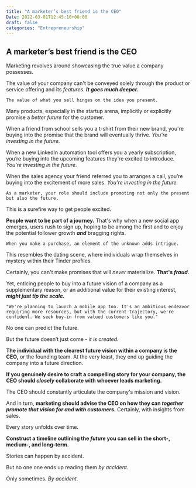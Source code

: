 ```yaml
---
title: "A marketer’s best friend is the CEO"
Date: 2022-03-01T12:45:10+00:00
draft: false
categories: "Entrepreneurship"
---
```

## A marketer’s best friend is the CEO

Marketing revolves around showcasing the true value a company possesses.

The value of your company can't be conveyed solely through the product or service offering and its *features*. ***It goes much deeper.***

`The value of what you sell hinges on the idea you present.`

Many products, especially in the startup arena, implicitly or explicitly promise a *better future* for the customer.

When a friend from school sells you a t-shirt from their new brand, you're buying into the promise that the brand will eventually thrive. *You're investing in the future.*

When a new LinkedIn automation tool offers you a yearly subscription, you’re buying into the upcoming features they're excited to introduce. *You're investing in the future.*

When the sales agency your friend referred you to arranges a call, you’re buying into the excitement of more sales. *You're investing in the future.*

`As a marketer, your role should include promoting not only the present but also the future.`

This is a surefire way to get people excited.

**People want to be part of a journey.** That's why when a new social app emerges, users rush to sign up, hoping to be among the first and to enjoy the potential follower growth ***and*** bragging rights.

`When you make a purchase, an element of the unknown adds intrigue.`

This resembles the dating scene, where individuals wrap themselves in mystery within their Tinder profiles.

Certainly, you can't make promises that will *never* materialize. **That's *fraud.***

Yet, enticing people to buy into a future vision of a company as a supplementary reason, or an additional value for their existing interest, ***might just tip the scale.***

`"We're planning to launch a mobile app too. It's an ambitious endeavor requiring more resources, but with the current trajectory, we're confident. We seek buy-in from valued customers like you."`

No one can predict the future.

But the future doesn’t just come - *it is created.*

**The individual with the clearest future vision within a company is the CEO,** or the founding team. At the very least, they end up guiding the company into a future direction.

**If you genuinely desire to craft a compelling story for your company, the CEO should *closely* collaborate with whoever leads marketing.**

The CEO should constantly articulate the company's mission and vision.

And in turn, **marketing should advise the CEO on how they can *together promote that vision for and with customers.*** Certainly, with insights from sales.

Every story unfolds over time.

**Construct a timeline outlining the *future* you can sell in the short-, medium-, and long-term.**

Stories can happen by accident.

But no one one ends up reading them *by accident.*

Only sometimes. *By accident.*